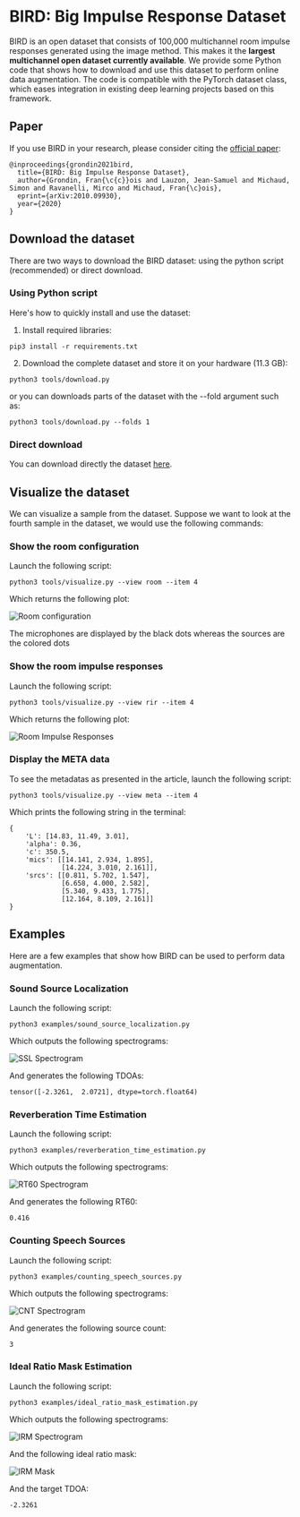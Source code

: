 # BIRD: Big Impulse Response Dataset

BIRD is an open dataset that consists of 100,000 multichannel room impulse responses generated using the image method.
This makes it the **largest multichannel open dataset currently available**.
We provide some Python code that shows how to download and use this dataset to perform online data augmentation.
The code is compatible with the PyTorch dataset class, which eases integration in existing deep learning projects based on this framework.

## Paper

If you use BIRD in your research, please consider citing the [official paper](https://arxiv.org/abs/2010.09930):

```
@inproceedings{grondin2021bird,
  title={BIRD: Big Impulse Response Dataset},
  author={Grondin, Fran{\c{c}}ois and Lauzon, Jean-Samuel and Michaud, Simon and Ravanelli, Mirco and Michaud, Fran{\c}ois},
  eprint={arXiv:2010.09930},
  year={2020}
}
```

## Download the dataset

There are two ways to download the BIRD dataset: using the python script (recommended) or direct download.

### Using Python script

Here's how to quickly install and use the dataset:

1. Install required libraries:

```
pip3 install -r requirements.txt
```

2. Download the complete dataset and store it on your hardware (11.3 GB):

```
python3 tools/download.py
```

or you can downloads parts of the dataset with the --fold argument such as:

```
python3 tools/download.py --folds 1
```

### Direct download

You can download directly the dataset [here](https://zenodo.org/record/4139416).

## Visualize the dataset

We can visualize a sample from the dataset. Suppose we want to look at the fourth sample in the dataset, we would use the following commands:

### Show the room configuration

Launch the following script:

```
python3 tools/visualize.py --view room --item 4
```

Which returns the following plot:

![Room configuration](/images/room.png)

The microphones are displayed by the black dots whereas the sources are the colored dots

### Show the room impulse responses

Launch the following script:

```
python3 tools/visualize.py --view rir --item 4
```

Which returns the following plot:

![Room Impulse Responses](/images/rir.png)

### Display the META data

To see the metadatas as presented in the article, launch the following script:

```
python3 tools/visualize.py --view meta --item 4
```

Which prints the following string in the terminal:

```
{
    'L': [14.83, 11.49, 3.01], 
    'alpha': 0.36,
    'c': 350.5,
    'mics': [[14.141, 2.934, 1.895], 
             [14.224, 3.010, 2.161]],
    'srcs': [[0.811, 5.702, 1.547], 
             [6.658, 4.000, 2.582], 
             [5.340, 9.433, 1.775], 
             [12.164, 8.109, 2.161]]
}
```

## Examples

Here are a few examples that show how BIRD can be used to perform data augmentation.

### Sound Source Localization

Launch the following script:

```
python3 examples/sound_source_localization.py
```

Which outputs the following spectrograms:

![SSL Spectrogram](/images/ssl_spex.png)

And generates the following TDOAs:

```
tensor([-2.3261,  2.0721], dtype=torch.float64)
```

### Reverberation Time Estimation

Launch the following script:

```
python3 examples/reverberation_time_estimation.py
```

Which outputs the following spectrograms:

![RT60 Spectrogram](/images/rt60_spex.png)

And generates the following RT60:

```
0.416
```

### Counting Speech Sources

Launch the following script:

```
python3 examples/counting_speech_sources.py
```

Which outputs the following spectrograms:

![CNT Spectrogram](/images/cnt_spex.png)

And generates the following source count:

```
3
```

### Ideal Ratio Mask Estimation

Launch the following script:

```
python3 examples/ideal_ratio_mask_estimation.py
```

Which outputs the following spectrograms:

![IRM Spectrogram](/images/irm_spex.png)

And the following ideal ratio mask:

![IRM Mask](/images/irm_mask.png)

And the target TDOA:

```
-2.3261
```